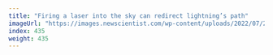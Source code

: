```yaml
---
title: "Firing a laser into the sky can redirect lightning’s path"
imageUrl: "https://images.newscientist.com/wp-content/uploads/2022/07/22120550/SEI_115255677.jpg?width=600"
index: 435
weight: 435
---
```

